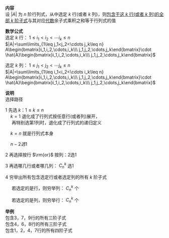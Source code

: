 **内容**    
设 $|A|$ 为 $n$ 阶行列式，从中选定 $k$ 行(或者 $k$ 列)，则<u>包含于这 $k$ 行(或者 $k$ 列)的全部 $k$ 阶子式</u>与其对应<u>代数</u>余子式乘积之和等于行列式的值    
    
**数学公式**    
选定 $k$ 行：  $1\leq i_1<i_2<\cdots i_k\leq n$     
 $|A|=\sum\limits_{1\leq j_1<j_2<\cdots j_k\leq n}    
A\begin{bmatrix}i_1,i_2,\cdots,i_k\\\ j_1,j_2,\cdots,j_k\end{bmatrix}\cdot    
\hat{A}\begin{bmatrix}i_1,i_2,\cdots,i_k\\\ j_1,j_2,\cdots,j_k\end{bmatrix}$     
    
选定 $k$ 列：  $1\leq j_1<j_2<\cdots j_k\leq n$     
 $|A|=\sum\limits_{1\leq i_1<i_2<\cdots i_k\leq n}    
A\begin{bmatrix}i_1,i_2,\cdots,i_k\\\ j_1,j_2,\cdots,j_k\end{bmatrix}\cdot    
\hat{A}\begin{bmatrix}i_1,i_2,\cdots,i_k\\\ j_1,j_2,\cdots,j_k\end{bmatrix}$     
    
**说明**    
选择路径    
    
1 先选 $k：1\le k\le n$     
 $\quad k=1$ 退化成了行列式按任意行(或者列)展开，    
 $\quad$ 再特别选第1列时，退化成了行列式的递归定义    
    
 $\quad k=n$ 就是行列式本身    
    
 $\quad n-2选1$     
    
2 再选择按行 $\rm{or}$ 按列：2选1    
    
3 再选哪几行或者哪几列： $C_n^k$ 选1    
    
4 穷举出所有包含选定行或者选定列的所有 $k$ 阶子式    
    
 $\quad$ 若选定的是行，则穷举列： $C_n^k$ 个    
    
 $\quad$ 若选定的是列，则穷举行： $C_n^k$ 个    
    
**举例**    
包含3，7，9行的所有三阶子式    
包含4，6，8行的所有三阶子式    
包含1，2，4，7行的所有四阶子式    
